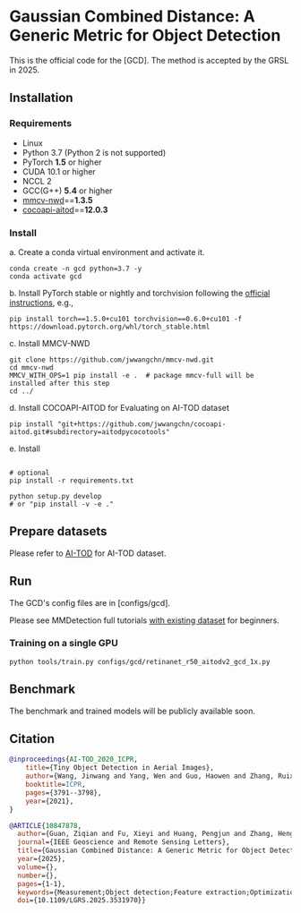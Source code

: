 #  Gaussian Combined Distance: A Generic Metric for Object Detection

This is the official code for the [GCD]. The method is accepted by the GRSL in 2025.

## Installation

### Requirements

- Linux
- Python 3.7 (Python 2 is not supported)
- PyTorch **1.5** or higher
- CUDA 10.1 or higher
- NCCL 2
- GCC(G++) **5.4** or higher
- [mmcv-nwd](https://github.com/jwwangchn/mmcv-nwd.git)==**1.3.5**
- [cocoapi-aitod](https://github.com/jwwangchn/cocoapi-aitod)==**12.0.3**

### Install

a. Create a conda virtual environment and activate it.

```shell
conda create -n gcd python=3.7 -y
conda activate gcd
```

b. Install PyTorch stable or nightly and torchvision following the [official instructions](https://pytorch.org/), e.g.,

```shell
pip install torch==1.5.0+cu101 torchvision==0.6.0+cu101 -f https://download.pytorch.org/whl/torch_stable.html
```

c. Install MMCV-NWD

```shell
git clone https://github.com/jwwangchn/mmcv-nwd.git
cd mmcv-nwd
MMCV_WITH_OPS=1 pip install -e .  # package mmcv-full will be installed after this step
cd ../
```

d. Install COCOAPI-AITOD for Evaluating on AI-TOD dataset
```shell
pip install "git+https://github.com/jwwangchn/cocoapi-aitod.git#subdirectory=aitodpycocotools"
```

e. Install

```shell

# optional
pip install -r requirements.txt

python setup.py develop
# or "pip install -v -e ."
```

## Prepare datasets

Please refer to [AI-TOD](https://github.com/jwwangchn/AI-TOD) for AI-TOD dataset.

## Run

The GCD's config files are in [configs/gcd].

Please see MMDetection full tutorials [with existing dataset](docs/1_exist_data_model.md) for beginners.

### Training on a single GPU

```shell
python tools/train.py configs/gcd/retinanet_r50_aitodv2_gcd_1x.py
```

## Benchmark

The benchmark and trained models will be publicly available soon.

## Citation
```BibTeX
@inproceedings{AI-TOD_2020_ICPR,
    title={Tiny Object Detection in Aerial Images},
    author={Wang, Jinwang and Yang, Wen and Guo, Haowen and Zhang, Ruixiang and Xia, Gui-Song},
    booktitle=ICPR,
    pages={3791--3798},
    year={2021},
}
```
```BibTeX
@ARTICLE{10847878,
  author={Guan, Ziqian and Fu, Xieyi and Huang, Pengjun and Zhang, Hengyuan and Du, Hubin and Liu, Yongtao and Wang, Yinglin and Ma, Qang},
  journal={IEEE Geoscience and Remote Sensing Letters}, 
  title={Gaussian Combined Distance: A Generic Metric for Object Detection}, 
  year={2025},
  volume={},
  number={},
  pages={1-1},
  keywords={Measurement;Object detection;Feature extraction;Optimization;Detectors;Geoscience and remote sensing;Accuracy;Training;Sensitivity;Convergence;Tiny Object Detection;Generic Metric},
  doi={10.1109/LGRS.2025.3531970}}
```
